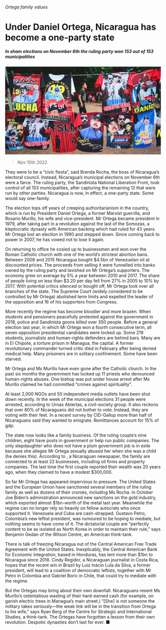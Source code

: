 ###### Ortega family values

# Under Daniel Ortega, Nicaragua has become a one-party state 

##### In sham elections on November 6th the ruling party won 153 out of 153 municipalities 

![image](images/20221112_AMP001.jpg) 

> Nov 10th 2022 

They were to be a “civic fiesta”, said Brenda Rocha, the boss of Nicaragua’s electoral council. Instead, Nicaragua’s municipal elections on November 6th were a farce. The ruling party, the Sandinista National Liberation Front, took control of all 153 municipalities, after capturing the remaining 12 that were run by other parties. Nicaragua is now, in effect, a one-party state. Some would say one-family.

The election tops off years of creeping authoritarianism in the country, which is run by President Daniel Ortega, a former Marxist guerrilla, and Rosario Murillo, his wife and vice-president. Mr Ortega became president in 1979, after taking part in a revolution against the last of the Somozas, a kleptocratic dynasty with American backing which had ruled for 43 years. Mr Ortega lost an election in 1990 and stepped down. Since coming back to power in 2007, he has vowed not to lose it again. 

On returning to office he cosied up to businessmen and won over the Roman Catholic church with one of the world’s strictest abortion bans. Between 2008 and 2015 Nicaragua bought $4.5bn of Venezuelan oil at discounted prices. The proceeds from selling it were funnelled into banks owned by the ruling party and lavished on Mr Ortega’s supporters. The economy grew on average by 5% a year between 2010 and 2017. The share of people living on less than $3.20 per day fell from 27% in 2005 to 10% by 2017. With potential critics silenced or bought off, Mr Ortega took over all branches of the state. The Supreme Court (widely considered to be controlled by Mr Ortega) abolished term limits and expelled the leader of the opposition and 16 of his supporters from Congress.

More recently the regime has become bloodier and more brazen. When students and pensioners peacefully protested against the government in 2018, police and Sandinista goons killed over 350 people. Before a general election last year, in which Mr Ortega won a fourth consecutive term, all seven opposition presidential candidates were locked up. Some 219 students, journalists and human-rights defenders are behind bars. Many are in El Chipote, a torture prison in Managua, the capital. A former revolutionary commander turned critic died in February after being denied medical help. Many prisoners are in solitary confinement. Some have been starved. 

Mr Ortega and Ms Murillo have even gone after the Catholic church. In the past six months the government has locked up 11 priests who denounced human-rights abuses. One bishop was put under house arrest after Ms Murillo claimed he had committed “crimes against spirituality”.

At least 2,000 NGOs and 50 independent media outlets have been shut down recently. In the week of the municipal elections 31 people were arrested, according to Urnas Abiertas, a civil-society group. It also reckons that over 80% of Nicaraguans did not bother to vote. Instead, they are voting with their feet. In a recent survey by CID-Gallup more than half of Nicaraguans said they wanted to emigrate. Remittances account for 15% of gdp.

The state now looks like a family business. Of the ruling couple’s nine children, eight have posts in government or help run public companies. The only stepdaughter who does not have a plum government job is in exile because she alleges Mr Ortega sexually abused her when she was a child (he denies this). According to , a Nicaraguan newspaper, the family are connected to at least 22 businesses, including oil firms and property companies. The last time the first couple reported their wealth was 20 years ago, when they claimed to have a modest $300,000. 

So far Mr Ortega has appeared impervious to pressure. The United States and the European Union have sanctioned several members of the ruling family as well as dozens of their cronies, including Ms Rocha. In October Joe Biden’s administration announced new sanctions on the gold industry, which exported almost $1bn-worth of the metal last year. Meanwhile the regime can no longer rely so heavily on fellow autocrats who once supported it. Venezuela and Cuba are cash-strapped. Gustavo Petro, Colombia’s new leftist president, was rumoured to be hoping to mediate, but nothing seems to have come of it. The dictatorial couple are “perfectly content to be as isolated as North Korea in order to maintain their rule,” says Benjamin Gedan of the Wilson Centre, an American think-tank. 

There is talk of freezing Nicaragua out of the Central American Free Trade Agreement with the United States. Inexplicably, the Central American Bank for Economic Integration, based in Honduras, has lent more than $1bn to Nicaragua since 2018. Cindy Regidor, a Nicaraguan journalist in Costa Rica, hopes that the recent win in Brazil by Luiz Inácio Lula da Silva, a former president, will lead to a coalition of democratic leftists, together with Mr Petro in Colombia and Gabriel Boric in Chile, that could try to mediate with the regime.

But the Ortegas may bring about their own downfall. Nicaraguans resent Ms Murillo’s ostentatious wasting of their hard-earned cash (for example, on garish electric trees in Managua’s main street.) “[She] is not someone the military takes seriously—the weak link will be in the transition from Ortega to his wife,” says Ryan Berg of the Centre for Strategic and International Studies, a think-tank. The Ortegas have forgotten a lesson from their own revolution. Despotic dynasties don’t last for ever. ■

